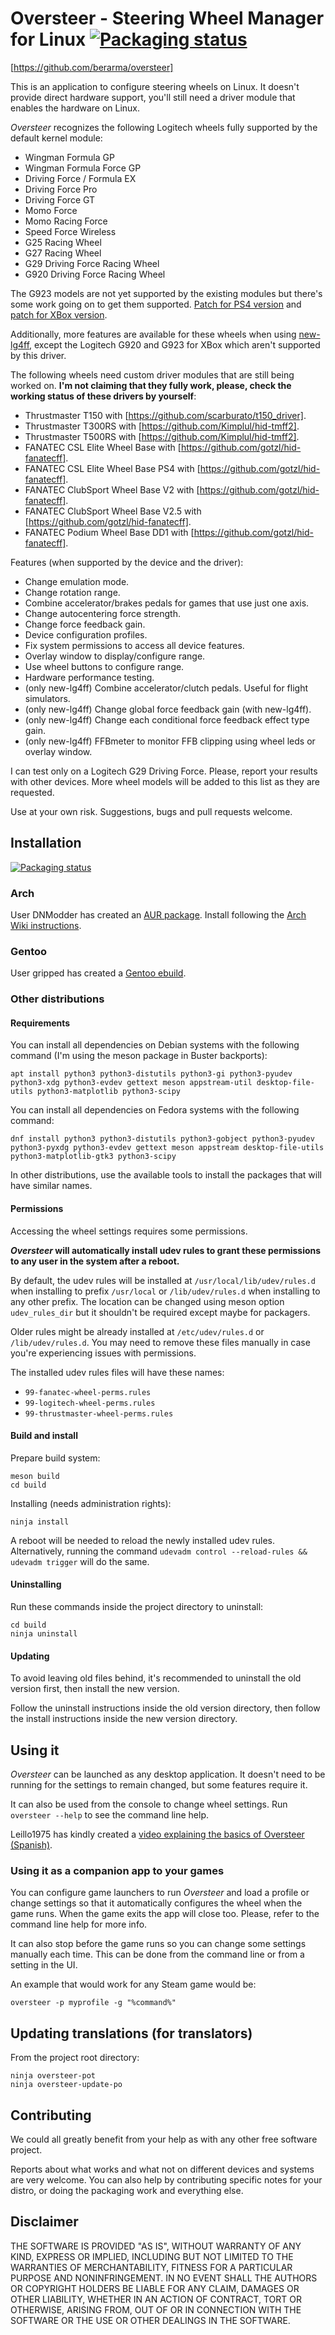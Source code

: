 # Oversteer - Steering Wheel Manager for Linux [![Packaging status](https://repology.org/badge/tiny-repos/oversteer.svg)](https://repology.org/project/oversteer/versions)

[https://github.com/berarma/oversteer]

This is an application to configure steering wheels on Linux. It doesn't
provide direct hardware support, you'll still need a driver module that
enables the hardware on Linux.

_Oversteer_ recognizes the following Logitech wheels fully supported by the
default kernel module:

- Wingman Formula GP
- Wingman Formula Force GP
- Driving Force / Formula EX
- Driving Force Pro
- Driving Force GT
- Momo Force
- Momo Racing Force
- Speed Force Wireless
- G25 Racing Wheel
- G27 Racing Wheel
- G29 Driving Force Racing Wheel
- G920 Driving Force Racing Wheel

The G923 models are not yet supported by the existing modules but there's some
work going on to get them supported. [Patch for PS4
version](https://github.com/berarma/new-lg4ff/pull/50) and [patch for XBox
version](https://patchwork.kernel.org/project/linux-input/list/?series=489571).

Additionally, more features are available for these wheels when using
[new-lg4ff](https://github.com/berarma/new-lg4ff), except the Logitech
G920 and G923 for XBox which aren't supported by this driver.

The following wheels need custom driver modules that are still being worked on.
**I'm not claiming that they fully work, please, check the working status of
these drivers by yourself**:

- Thrustmaster T150 with [https://github.com/scarburato/t150_driver].
- Thrustmaster T300RS with [https://github.com/Kimplul/hid-tmff2].
- Thrustmaster T500RS with [https://github.com/Kimplul/hid-tmff2].
- FANATEC CSL Elite Wheel Base with [https://github.com/gotzl/hid-fanatecff].
- FANATEC CSL Elite Wheel Base PS4 with [https://github.com/gotzl/hid-fanatecff].
- FANATEC ClubSport Wheel Base V2 with [https://github.com/gotzl/hid-fanatecff].
- FANATEC ClubSport Wheel Base V2.5 with [https://github.com/gotzl/hid-fanatecff].
- FANATEC Podium Wheel Base DD1 with [https://github.com/gotzl/hid-fanatecff].

Features (when supported by the device and the driver):

- Change emulation mode.
- Change rotation range.
- Combine accelerator/brakes pedals for games that use just one axis.
- Change autocentering force strength.
- Change force feedback gain.
- Device configuration profiles.
- Fix system permissions to access all device features.
- Overlay window to display/configure range.
- Use wheel buttons to configure range.
- Hardware performance testing.
- (only new-lg4ff) Combine accelerator/clutch pedals. Useful for flight
  simulators.
- (only new-lg4ff) Change global force feedback gain (with new-lg4ff).
- (only new-lg4ff) Change each conditional force feedback effect type gain.
- (only new-lg4ff) FFBmeter to monitor FFB clipping using wheel leds or overlay
  window.

I can test only on a Logitech G29 Driving Force. Please, report your
results with other devices. More wheel models will be added to this list
as they are requested.

Use at your own risk. Suggestions, bugs and pull requests welcome.

## Installation

[![Packaging status](https://repology.org/badge/vertical-allrepos/oversteer.svg)](https://repology.org/project/oversteer/versions)

### Arch

User DNModder has created an [AUR
package](https://aur.archlinux.org/packages/oversteer/). Install following
the [Arch Wiki
instructions](https://wiki.archlinux.org/index.php/Arch_User_Repository#Installing_packages).

### Gentoo

User gripped has created a [Gentoo ebuild](https://github.com/gripped/Logitech-wheel-ebuilds).

### Other distributions

#### Requirements

You can install all dependencies on Debian systems with the following command
(I'm using the meson package in Buster backports):

`apt install python3 python3-distutils python3-gi python3-pyudev python3-xdg
python3-evdev gettext meson appstream-util desktop-file-utils
python3-matplotlib python3-scipy`

You can install all dependencies on Fedora systems with the following command:

`dnf install python3 python3-distutils python3-gobject python3-pyudev
python3-pyxdg python3-evdev gettext meson appstream desktop-file-utils
python3-matplotlib-gtk3 python3-scipy`

In other distributions, use the available tools to install the packages that
will have similar names.

#### Permissions

Accessing the wheel settings requires some permissions.

**_Oversteer_ will automatically install udev rules to grant these permissions
to any user in the system after a reboot.**

By default, the udev rules will be installed at
`/usr/local/lib/udev/rules.d` when installing to prefix `/usr/local` or
`/lib/udev/rules.d` when installing to any other prefix. The location can
be changed using meson option `udev_rules_dir` but it shouldn't be
required except maybe for packagers.

Older rules might be already installed at `/etc/udev/rules.d` or
`/lib/udev/rules.d`. You may need to remove these files manually in case
you're experiencing issues with permissions.

The installed udev rules files will have these names:

- `99-fanatec-wheel-perms.rules`
- `99-logitech-wheel-perms.rules`
- `99-thrustmaster-wheel-perms.rules`

#### Build and install

Prepare build system:

```shell
meson build
cd build
```

Installing (needs administration rights):

`ninja install`

A reboot will be needed to reload the newly installed udev rules.
Alternatively, running the command `udevadm control --reload-rules && udevadm
trigger` will do the same.

#### Uninstalling

Run these commands inside the project directory to uninstall:

```shell
cd build
ninja uninstall
```

#### Updating

To avoid leaving old files behind, it's recommended to uninstall the old
version first, then install the new version.

Follow the uninstall instructions inside the old version directory, then
follow the install instructions inside the new version directory.

## Using it

_Oversteer_ can be launched as any desktop application. It doesn't need to
be running for the settings to remain changed, but some features require
it.

It can also be used from the console to change wheel settings. Run
`oversteer --help` to see the command line help.

Leillo1975 has kindly created a [video explaining the basics of Oversteer
(Spanish)](https://www.youtube.com/watch?v=WdIV1FOkFsw).

### Using it as a companion app to your games

You can configure game launchers to run _Oversteer_ and load a profile or change
settings so that it automatically configures the wheel when the game runs. When
the game exits the app will close too. Please, refer to the command line help
for more info.

It can also stop before the game runs so you can change some settings manually
each time. This can be done from the command line or from a setting in the UI.

An example that would work for any Steam game would be:

`oversteer -p myprofile -g "%command%"`

## Updating translations (for translators)

From the project root directory:

```shell
ninja oversteer-pot
ninja oversteer-update-po
```

## Contributing

We could all greatly benefit from your help as with any other free software
project.

Reports about what works and what not on different devices and systems are very
welcome. You can also help by contributing specific notes for your distro, or
doing the packaging work and everything else.

## Disclaimer

THE SOFTWARE IS PROVIDED "AS IS", WITHOUT WARRANTY OF ANY KIND, EXPRESS OR
IMPLIED, INCLUDING BUT NOT LIMITED TO THE WARRANTIES OF MERCHANTABILITY,
FITNESS FOR A PARTICULAR PURPOSE AND NONINFRINGEMENT. IN NO EVENT SHALL THE
AUTHORS OR COPYRIGHT HOLDERS BE LIABLE FOR ANY CLAIM, DAMAGES OR OTHER
LIABILITY, WHETHER IN AN ACTION OF CONTRACT, TORT OR OTHERWISE, ARISING FROM,
OUT OF OR IN CONNECTION WITH THE SOFTWARE OR THE USE OR OTHER DEALINGS IN THE
SOFTWARE.

